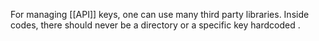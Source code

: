 For managing [[API]] keys, one can use many third party libraries. Inside codes, there should never be a directory or a specific key hardcoded .
